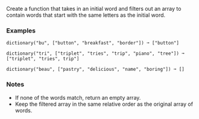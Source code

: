Create a function that takes in an initial word and filters out an array to contain words that start with the same letters as the initial word.


### Examples ###
    dictionary("bu", ["button", "breakfast", "border"]) ➞ ["button"]

    dictionary("tri", ["triplet", "tries", "trip", "piano", "tree"]) ➞ ["triplet", "tries", trip"]

    dictionary("beau", ["pastry", "delicious", "name", "boring"]) ➞ []


### Notes ###
*   If none of the words match, return an empty array.
*   Keep the filtered array in the same relative order as the original array of words.